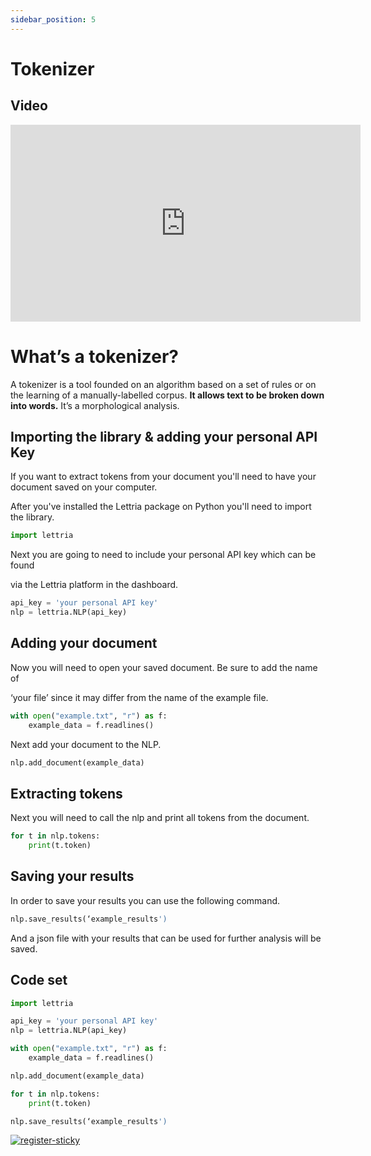 ```yaml
---
sidebar_position: 5
---
```


# Tokenizer

## Video

<iframe width="560" height="315" src="https://www.youtube.com/embed/7uaUvXByu3w" title="YouTube video player" frameborder="0" allow="accelerometer; autoplay; clipboard-write; encrypted-media; gyroscope; picture-in-picture" allowfullscreen></iframe>

# **What’s a tokenizer?**

A tokenizer is a tool founded on an algorithm based on a set of rules or on the learning of a manually-labelled corpus. **It allows text to be broken down into words.** It’s a morphological analysis.

## Importing the library & adding your personal API Key

If you want to extract tokens from your document you'll need to have your document saved on your computer.

After you've installed the Lettria package on Python you'll need to import the library.

```python
import lettria
```

Next you are going to need to include your personal API key which can be found

via the Lettria platform in the dashboard.

```python
api_key = 'your personal API key'
nlp = lettria.NLP(api_key)
```

## Adding your document

Now you will need to open your saved document. Be sure to add the name of

‘your file’ since it may differ from the name of the example file.

```python
with open("example.txt", "r") as f:
	example_data = f.readlines()
```

Next add your document to the NLP.

```python
nlp.add_document(example_data)
```

## Extracting tokens

Next you will need to call the nlp and print all tokens from the document.

```python
for t in nlp.tokens:
	print(t.token)
```

## Saving your results

In order to save your results you can use the following command.

```python
nlp.save_results(‘example_results')
```

And a json file with your results that can be used for further analysis will be saved.

## Code set

```python
import lettria

api_key = 'your personal API key'
nlp = lettria.NLP(api_key)

with open("example.txt", "r") as f:
	example_data = f.readlines()

nlp.add_document(example_data)

for t in nlp.tokens:
	print(t.token)

nlp.save_results(‘example_results')
```
[![register-sticky](/img/register-sticky.png)](https://app.lettria.com/signup)